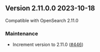 ## Version 2.11.0.0 2023-10-18

Compatible with OpenSearch 2.11.0

### Maintenance
* Increment version to 2.11.0 ([#446](https://github.com/opensearch-project/asynchronous-search/pull/446))

